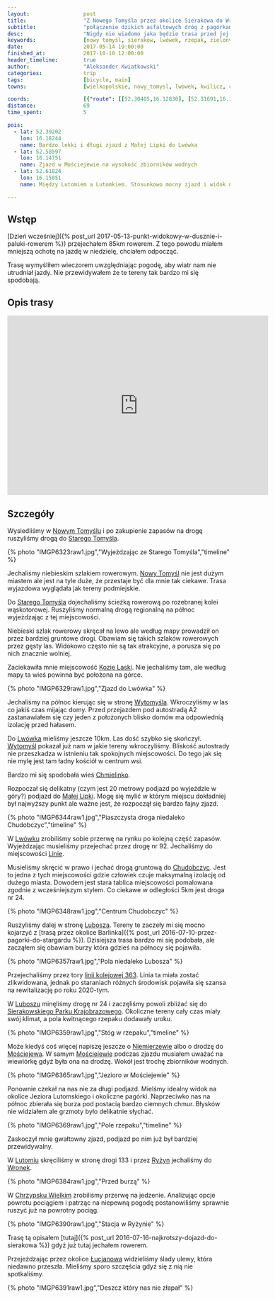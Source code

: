 ```yaml
---
layout:                 post
title:                  "Z Nowego Tomyśla przez okolice Sierakowa do Wronek"
subtitle:               "połączenie dzikich asfaltowych dróg z pagórkami Sierakowskiego Parku Krajobrazowego"
desc:                   "Nigdy nie wiadomo jaka będzie trasa przed jej przejazdem. Czasami coś mało ciekawego może okazać się czymś wyjątkowym. Tego dnia odkryłem trasę, którą polecam każdemu. Ruch samochodów praktycznie nie występuje."
keywords:               [nowy tomyśl, sieraków, lwówek, rzepak, zielony, wiosna, chodobczyce, mościejewo, lutom, chrzypsko]
date:                   2017-05-14 19:00:00
finished_at:            2017-10-10 12:00:00
header_timeline:        true
author:                 "Aleksander Kwiatkowski"
categories:             trip
tags:                   [bicycle, main]
towns:                  [wielkopolskie, nowy_tomysl, lwowek, kwilicz, chrzypsko_wielkie, sierakow, wronki]

coords:                 [{"route": [[52.30405,16.12830], [52.31691,16.13697], [52.33878,16.16375], [52.37888,16.17817], [52.38548,16.17817], [52.41120,16.19765], [52.44741,16.17740], [52.44935,16.17989], [52.46509,16.16255], [52.47309,16.16195], [52.48919,16.13199], [52.49787,16.16607], [52.50811,16.16761], [52.51093,16.16504], [52.51955,16.16529], [52.53192,16.18469], [52.55541,16.17474], [52.55833,16.16753], [52.56282,16.17096], [52.58280,16.14701], [52.60016,16.14624], [52.60407,16.15019], [52.61632,16.15251], [52.62653,16.14221], [52.64101,16.16924], [52.63065,16.21714], [52.62716,16.21894], [52.63122,16.25490], [52.62549,16.25808], [52.64388,16.29275], [52.66595,16.30932], [52.67152,16.30237], [52.69067,16.33258], [52.69712,16.35747], [52.70706,16.36992], [52.70498,16.38545]], "type": "bicycle"}]
distance:               69
time_spent:             5

pois:
  - lat: 52.39202
    lon: 16.18244
    name: Bardzo lekki i długi zjazd z Małej Lipki do Lwówka
  - lat: 52.58597
    lon: 16.14751
    name: Zjazd w Mościejewie na wysokość zbiorników wodnych
  - lat: 52.61824
    lon: 16.15051
    name: Między Lutomiem a Lutomkiem. Stosunkowo mocny zjazd i widok na pagórki okolic Sierakowa.

---
```


[wiki-nowy-tomysl]: https://pl.wikipedia.org/wiki/Nowy_Tomy%C5%9Bl
[wiki-stary-tomysl]: https://pl.wikipedia.org/wiki/Stary_Tomy%C5%9Bl
[wiki-kozie-laski]: https://pl.wikipedia.org/wiki/Kozie_Laski
[wiki-wytomysl]: https://pl.wikipedia.org/wiki/Wytomy%C5%9Bl_(wie%C5%9B_w_wojew%C3%B3dztwie_wielkopolskim)
[wiki-lwowek]: https://pl.wikipedia.org/wiki/Lw%C3%B3wek
[wiki-mala-lipka]: https://pl.wikipedia.org/wiki/Ma%C5%82a_Lipka
[wiki-linie]: https://pl.wikipedia.org/wiki/Linie_(wojew%C3%B3dztwo_wielkopolskie)
[wiki-chudobczyce]: https://pl.wikipedia.org/wiki/Chudobczyce
[wiki-lubosz]: https://pl.wikipedia.org/wiki/Lubosz
[wiki-park-sierakow]: https://pl.wikipedia.org/wiki/Sierakowski_Park_Krajobrazowy
[wiki-niemierzewo]: https://pl.wikipedia.org/wiki/Niemierzewo
[wiki-mosciejewo]: https://pl.wikipedia.org/wiki/Mo%C5%9Bciejewo
[wiki-lutom]: https://pl.wikipedia.org/wiki/Lutom_(wojew%C3%B3dztwo_wielkopolskie)
[wiki-ryzyn]: https://pl.wikipedia.org/wiki/Ry%C5%BCyn
[wiki-wronki]: https://pl.wikipedia.org/wiki/Wronki
[wiki-chrzypsko-wielkie]: https://pl.wikipedia.org/wiki/Chrzypsko_Wielkie
[wiki-lucjanowo]: https://pl.wikipedia.org/wiki/Lucjanowo
[wiki-chmielinko]: https://pl.wikipedia.org/wiki/Chmielinko
[wiki-kolej-363]: https://pl.wikipedia.org/wiki/Linia_kolejowa_nr_363

Wstęp
-----

[Dzień wcześniej]({% post_url 2017-05-13-punkt-widokowy-w-dusznie-i-paluki-rowerem %})
przejechałem 85km rowerem.
Z tego powodu miałem mniejszą ochotę na jazdę w niedzielę, chciałem odpocząć.

Trasę wymyśliłem wieczorem uwzględniając pogodę, aby wiatr nam nie utrudniał jazdy.
Nie przewidywałem że te tereny tak bardzo mi się spodobają.

Opis trasy
----------

<iframe height='405' width='590' frameborder='0' allowtransparency='true' scrolling='no' src='https://www.strava.com/activities/986169246/embed/780accd59b7557925aaa88bd9bd8eeffcab50f2f'></iframe>

Szczegóły
---------

Wysiedliśmy w [Nowym Tomyślu][wiki-nowy-tomysl] i po zakupienie zapasów na
drogę ruszyliśmy drogą do [Starego Tomyśla][wiki-stary-tomysl].

{% photo "IMGP6323raw1.jpg","Wyjeżdzając ze Starego Tomyśla","timeline" %}

Jechaliśmy niebieskim szlakiem rowerowym.
[Nowy Tomyśl][wiki-nowy-tomysl] nie jest dużym miastem ale jest na tyle duże,
że przestaje być dla mnie tak ciekawe. Trasa wyjazdowa wyglądała jak tereny
podmiejskie.

Do [Starego Tomyśla][wiki-stary-tomysl] dojechaliśmy ścieżką rowerową po
rozebranej kolei wąskotorowej. Ruszyliśmy normalną drogą regionalną
na północ wyjeżdzając z tej miejscowości.

Niebieski szlak rowerowy skręcał na lewo ale według mapy prowadził on
przez bardziej gruntowe drogi. Obawiam się takich szlaków rowerowych
przez gęsty las. Widokowo często nie są tak atrakcyjne, a porusza się po
nich znacznie wolniej.

Zaciekawiła mnie miejscowość [Kozie Laski][wiki-kozie-laski]. Nie jechaliśmy tam,
ale według mapy ta wieś powinna być położona na górce.

{% photo "IMGP6329raw1.jpg","Zjazd do Lwówka" %}

Jechaliśmy na północ kierując się w stronę [Wytomyśla][wiki-wytomysl].
Wkroczyliśmy w las co jakiś czas mijając domy. Przed przejazdem pod autostradą
A2 zastanawiałem się czy jeden z położonych blisko domów ma odpowiednią izolację
przed hałasem.

Do [Lwówka][wiki-lwowek] mieliśmy jeszcze 10km. Las dość szybko się skończył.
[Wytomyśl][wiki-wytomysl] pokazał już nam w jakie tereny wkroczyliśmy.
Bliskość autostrady nie przeszkadza w istnieniu tak spokojnych miejscowości.
Do tego jak się nie mylę jest tam ładny kościół w centrum wsi.

Bardzo mi się spodobała wieś [Chmielinko][wiki-chmielinko].

Rozpoczał się delikatny (czym jest 20 metrowy podjazd po wyjeździe w góry?)
podjazd do [Małej Lipki][wiki-mala-lipka]. Mogę się mylić w którym miejscu
dokładniej był najwyższy punkt ale ważne jest, że rozpoczął się bardzo
fajny zjazd.

{% photo "IMGP6344raw1.jpg","Piaszczysta droga niedaleko Chudobczyc","timeline" %}

W [Lwówku][wiki-lwowek] zrobiliśmy sobie przerwę na rynku po kolejną część zapasów.
Wyjeżdzając musieliśmy przejechać przez drogę nr 92.
Jechaliśmy do miejscowości [Linie][wiki-linie].

Musieliśmy skręcić w prawo i jechać drogą gruntową do [Chudobczyc][wiki-chudobczyce].
Jest to jedna z tych miejscowości gdzie człowiek czuje maksymalną
izolację od dużego miasta.
Dowodem jest stara tablica miejscowości pomalowana zgodnie z wcześniejszym
stylem. Co ciekawe w odległości 5km jest droga nr 24.

{% photo "IMGP6348raw1.jpg","Centrum Chudobczyc" %}

Ruszyliśmy dalej w stronę [Lubosza][wiki-lubosz]. Tereny te zaczeły mi się mocno
kojarzyć z
[trasą przez okolice Barlinka]({% post_url 2016-07-10-przez-pagorki-do-stargardu %}).
Dzisiejsza trasa bardzo mi się podobała, ale zacząłem się obawiam burzy która
gdzieś na północy się pojawiła.

{% photo "IMGP6357raw1.jpg","Pola niedaleko Lubosza" %}

Przejechaliśmy przez tory [linii kolejowej 363][wiki-kolej-363]. Linia ta miała
zostać zlikwidowana, jednak po staraniach różnych środowisk pojawiła się
szansa na rewitalizację po roku 2020-tym.

W [Luboszu][wiki-lubosz] minęliśmy drogę nr 24 i zaczęliśmy powoli zbliżać się
do [Sierakowskiego Parku Krajobrazowego][wiki-park-sierakow].
Okoliczne tereny cały czas miały swój klimat, a pola kwitnącego rzepaku
dodawały uroku.

{% photo "IMGP6359raw1.jpg","Stóg w rzepaku","timeline" %}

Może kiedyś coś więcej napiszę jeszcze o [Niemierzewie][wiki-niemierzewo] albo o
drodzę do [Mościejewa][wiki-mosciejewo]. W samym [Mościejewie][wiki-mosciejewo]
podczas zjazdu musiałem uważać na wiewiórkę gdyż była ona na drodzę. Wokół
jest trochę zbiorników wodnych.

{% photo "IMGP6365raw1.jpg","Jezioro w Mościejewie" %}

Ponownie czekał na nas nie za długi podjazd. Mielśmy idealny widok na
okolice Jeziora Lutomskiego i okoliczne pagórki. Naprzeciwko nas na północ
zbierała się burza pod postacią bardzo ciemnych chmur. Błysków nie widziałem
ale grzmoty było delikatnie słychać.

{% photo "IMGP6369raw1.jpg","Pole rzepaku","timeline" %}

Zaskoczył mnie gwałtowny zjazd, podjazd po nim już był bardziej
przewidywalny.

W [Lutomiu][wiki-lutom] skręciliśmy w stronę drogi 133 i przez
[Ryżyn][wiki-ryzyn] jechaliśmy do [Wronek][wiki-wronki].

{% photo "IMGP6384raw1.jpg","Przed burzą" %}

W [Chrzypsku Wielkim][wiki-chrzypsko-wielkie] zrobiliśmy przerwę na jedzenie.
Analizując opcje powrotu pociągiem i patrząc na niepewną pogodę postanowiliśmy
sprawnie ruszyć już na powrotny pociąg.

{% photo "IMGP6390raw1.jpg","Stacja w Ryżynie" %}

Trasę tą opisałem [tutaj]({% post_url 2016-07-16-najkrotszy-dojazd-do-sierakowa %})
gdyż już tutaj jechałem rowerem.

Przejeżdzając przez okolice [Łucjanowa][wiki-lucjanowo] widzieliśmy ślady
ulewy, która niedawno przeszła. Mieliśmy sporo szczęścia gdyż się z nią
nie spotkaliśmy.

{% photo "IMGP6391raw1.jpg","Deszcz który nas nie złapał" %}

